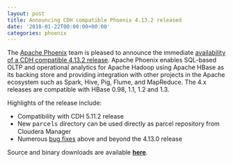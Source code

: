```yaml
---
layout: post
title: Announcing CDH compatible Phoenix 4.13.2 released
date: '2018-01-22T00:00:00+00:00'
categories: phoenix
---
```

<p>The <a href="http://phoenix.apache.org" target="_blank" title="Apache Phoenix">Apache Phoenix</a> team is pleased to announce the immediate <a href="http://phoenix.apache.org/download.html" target="_blank" title="download">availability of a CDH compatible 4.13.2 release</a>. Apache Phoenix enables SQL-based OLTP and operational analytics for Apache Hadoop using Apache HBase as its backing store and providing integration with other projects in the Apache ecosystem such as Spark, Hive, Pig, Flume, and MapReduce. The 4.x releases are compatible with HBase 0.98, 1.1, 1.2 and 1.3.</p> 
  <p>Highlights of the release include:</p> 
  <p> </p> 
  <ul> 
    <li>Compatibility with CDH 5.11.2 release</li> 
    <li>New <font face="courier new, courier, monospace">parcels</font> directory can be used directly as parcel repository from Cloudera Manager</li> 
    <li>Numerous <a href="https://issues.apache.org/jira/secure/ReleaseNote.jspa?version=12342253&amp;styleName=Text&amp;projectId=12315120" target="_blank" title="bug fixes">bug fixes</a> above and beyond the 4.13.0 release</li> 
  </ul> 
  <p>Source and binary downloads are available&nbsp;<a href="http://phoenix.apache.org/download.html" target="_blank" title="latest release download"><strong>here</strong></a>.</p>
